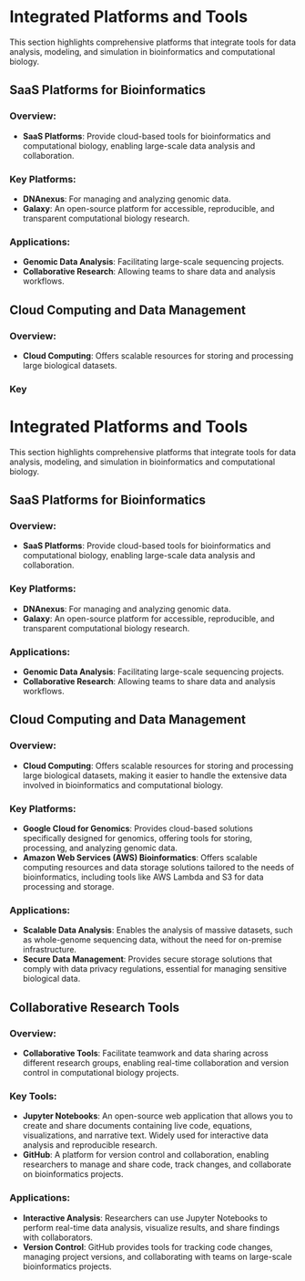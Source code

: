 # Integrated Platforms and Tools

This section highlights comprehensive platforms that integrate tools for data analysis, modeling, and simulation in bioinformatics and computational biology.

## SaaS Platforms for Bioinformatics
### Overview:
- **SaaS Platforms**: Provide cloud-based tools for bioinformatics and computational biology, enabling large-scale data analysis and collaboration.

### Key Platforms:
- **DNAnexus**: For managing and analyzing genomic data.
- **Galaxy**: An open-source platform for accessible, reproducible, and transparent computational biology research.

### Applications:
- **Genomic Data Analysis**: Facilitating large-scale sequencing projects.
- **Collaborative Research**: Allowing teams to share data and analysis workflows.

## Cloud Computing and Data Management
### Overview:
- **Cloud Computing**: Offers scalable resources for storing and processing large biological datasets.

### Key

# Integrated Platforms and Tools

This section highlights comprehensive platforms that integrate tools for data analysis, modeling, and simulation in bioinformatics and computational biology.

## SaaS Platforms for Bioinformatics
### Overview:
- **SaaS Platforms**: Provide cloud-based tools for bioinformatics and computational biology, enabling large-scale data analysis and collaboration.

### Key Platforms:
- **DNAnexus**: For managing and analyzing genomic data.
- **Galaxy**: An open-source platform for accessible, reproducible, and transparent computational biology research.

### Applications:
- **Genomic Data Analysis**: Facilitating large-scale sequencing projects.
- **Collaborative Research**: Allowing teams to share data and analysis workflows.

## Cloud Computing and Data Management
### Overview:
- **Cloud Computing**: Offers scalable resources for storing and processing large biological datasets, making it easier to handle the extensive data involved in bioinformatics and computational biology.

### Key Platforms:
- **Google Cloud for Genomics**: Provides cloud-based solutions specifically designed for genomics, offering tools for storing, processing, and analyzing genomic data.
- **Amazon Web Services (AWS) Bioinformatics**: Offers scalable computing resources and data storage solutions tailored to the needs of bioinformatics, including tools like AWS Lambda and S3 for data processing and storage.

### Applications:
- **Scalable Data Analysis**: Enables the analysis of massive datasets, such as whole-genome sequencing data, without the need for on-premise infrastructure.
- **Secure Data Management**: Provides secure storage solutions that comply with data privacy regulations, essential for managing sensitive biological data.

## Collaborative Research Tools
### Overview:
- **Collaborative Tools**: Facilitate teamwork and data sharing across different research groups, enabling real-time collaboration and version control in computational biology projects.

### Key Tools:
- **Jupyter Notebooks**: An open-source web application that allows you to create and share documents containing live code, equations, visualizations, and narrative text. Widely used for interactive data analysis and reproducible research.
- **GitHub**: A platform for version control and collaboration, enabling researchers to manage and share code, track changes, and collaborate on bioinformatics projects.

### Applications:
- **Interactive Analysis**: Researchers can use Jupyter Notebooks to perform real-time data analysis, visualize results, and share findings with collaborators.
- **Version Control**: GitHub provides tools for tracking code changes, managing project versions, and collaborating with teams on large-scale bioinformatics projects.
